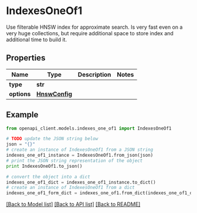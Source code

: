 # IndexesOneOf1

Use filterable HNSW index for approximate search. Is very fast even on a very huge collections, but require additional space to store index and additional time to build it.

## Properties
Name | Type | Description | Notes
------------ | ------------- | ------------- | -------------
**type** | **str** |  | 
**options** | [**HnswConfig**](HnswConfig.md) |  | 

## Example

```python
from openapi_client.models.indexes_one_of1 import IndexesOneOf1

# TODO update the JSON string below
json = "{}"
# create an instance of IndexesOneOf1 from a JSON string
indexes_one_of1_instance = IndexesOneOf1.from_json(json)
# print the JSON string representation of the object
print IndexesOneOf1.to_json()

# convert the object into a dict
indexes_one_of1_dict = indexes_one_of1_instance.to_dict()
# create an instance of IndexesOneOf1 from a dict
indexes_one_of1_form_dict = indexes_one_of1.from_dict(indexes_one_of1_dict)
```
[[Back to Model list]](../README.md#documentation-for-models) [[Back to API list]](../README.md#documentation-for-api-endpoints) [[Back to README]](../README.md)


